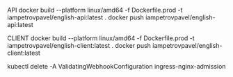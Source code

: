 API
docker build --platform linux/amd64 -f Dockerfile.prod -t iampetrovpavel/english-api:latest .
docker push iampetrovpavel/english-api:latest

CLIENT
docker build --platform linux/amd64 -f Dockerfile.prod -t iampetrovpavel/english-client:latest .
docker push iampetrovpavel/english-client:latest

kubectl delete -A ValidatingWebhookConfiguration ingress-nginx-admission